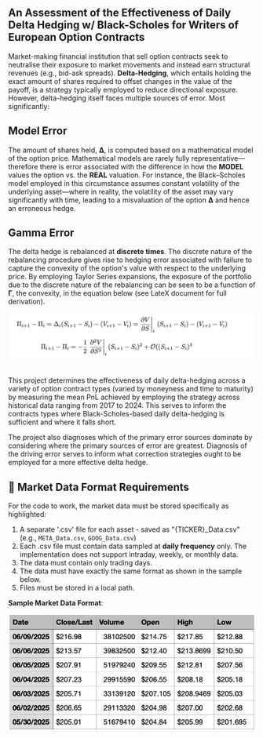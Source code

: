## An Assessment of the Effectiveness of Daily Delta Hedging w/ Black-Scholes for Writers of European Option Contracts

Market-making financial institution that sell option contracts seek to neutralise their exposure to market movements and instead earn structural revenues (e.g., bid-ask spreads). **Delta-Hedging**, which entails holding the exact amount of shares required to offset changes in the value of the payoff, is a strategy typically employed to reduce directional exposure. However, delta-hedging itself faces multiple sources of error. Most significantly:

## Model Error

The amount of shares held, **Δ**, is computed based on a mathematical model of the option price. Mathematical models are rarely fully representative—therefore there is error associated with the difference in how the **MODEL** values the option vs. the **REAL** valuation. For instance, the Black–Scholes model employed in this circumstance assumes constant volatility of the underlying asset—where in reality, the volatility of the asset may vary significantly with time, leading to a misvaluation of the option **Δ** and hence an erroneous hedge.

## Gamma Error

The delta hedge is rebalanced at **discrete times**. The discrete nature of the rebalancing procedure gives rise to hedging error associated with failure to capture the convexity of the option's value with respect to the underlying price. By employing Taylor Series expansions, the exposure of the portfolio due to the discrete nature of the rebalancing can be seen to be a function of **Γ**, the convexity, in the equation below (see LateX document for full derivation).

<p align="center">
  <img src="figures/discretisation_error_visualisation.png" width="500"/>
</p>

##

This project determines the effectiveness of daily delta-hedging across a variety of option contract types (varied by moneyness and time to maturity) by measuring the mean PnL achieved by employing the strategy across historical data ranging from 2017 to 2024. This serves to inform the contracts types where Black-Scholes-based daily delta-hedging is sufficient and where it falls short. 

The project also diagnoses which of the primary error sources dominate by considering where the primary sources of error are greatest. Diagnosis of the driving error serves to inform what correction strategies ought to be employed for a more effective delta hedge. 

## 📁 Market Data Format Requirements

For the code to work, the market data must be stored specifically as highlighted:

1. A separate '.csv' file for each asset - saved as "{TICKER}_Data.csv" (e.g., `META_Data.csv`, `GOOG_Data.csv`)
2. Each .csv file must contain data sampled at **daily frequency** only. The implementation does not support intraday, weekly, or monthly data.
3. The data must contain only trading days. 
4. The data must have exactly the same format as shown in the sample below. 
5. Files must be stored in a local path.

**Sample Market Data Format**:

<p align="center">
  <img src="figures/Market_Data_Format.png" width="500"/>
</p>

